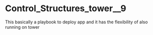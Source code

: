 # Control_Structures_tower__9
This basically a playbook to deploy app and it has the flexibility of also running on tower
